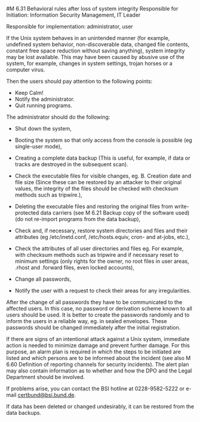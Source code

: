 #M 6.31 Behavioral rules after loss of system integrity
Responsible for Initiation: Information Security Management, IT Leader

Responsible for implementation: administrator, user

If the Unix system behaves in an unintended manner (for example, undefined system behavior, non-discoverable data, changed file contents, constant free space reduction without saving anything), system integrity may be lost available. This may have been caused by abusive use of the system, for example, changes in system settings, trojan horses or a computer virus.

Then the users should pay attention to the following points:

* Keep Calm!
* Notify the administrator.
* Quit running programs.


The administrator should do the following:

* Shut down the system,
* Booting the system so that only access from the console is possible (eg single-user mode),


* Creating a complete data backup (This is useful, for example, if data or tracks are destroyed in the subsequent scan).


* Check the executable files for visible changes, eg. B. Creation date and file size (Since these can be restored by an attacker to their original values, the integrity of the files should be checked with checksum methods such as tripwire.),


* Deleting the executable files and restoring the original files from write-protected data carriers (see M 6.21 Backup copy of the software used) (do not re-import programs from the data backup),
* Check and, if necessary, restore system directories and files and their attributes (eg /etc/inetd.conf, /etc/hosts.equiv, cron- and at-jobs, etc.),


* Check the attributes of all user directories and files eg. For example, with checksum methods such as tripwire and if necessary reset to minimum settings (only rights for the owner, no root files in user areas, .rhost and .forward files, even locked accounts),
* Change all passwords,
* Notify the user with a request to check their areas for any irregularities.


After the change of all passwords they have to be communicated to the affected users. In this case, no password or derivation scheme known to all users should be used. It is better to create the passwords randomly and to inform the users in a reliable way, eg. in sealed envelopes. These passwords should be changed immediately after the initial registration.

If there are signs of an intentional attack against a Unix system, immediate action is needed to minimize damage and prevent further damage. For this purpose, an alarm plan is required in which the steps to be initiated are listed and which persons are to be informed about the incident (see also M 6.60 Definition of reporting channels for security incidents). The alert plan may also contain information as to whether and how the DPO and the Legal Department should be involved.

If problems arise, you can contact the BSI hotline at 0228-9582-5222 or e-mail certbund@bsi.bund.de.

If data has been deleted or changed undesirably, it can be restored from the data backups.



